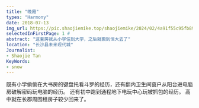 ```yaml
---
title: "晚霞"
types: "Harmony"
date: 2018-07-13
img_url: https://pic.shaojiemike.top/shaojiemike/2024/02/4a91f55c95fb89af1912603ff8ea3de2.jpg
selectedInFirstPage: 1 # 
abstract: "这套房我从小学住到大学，之后就搬到恒大去了"
location: "长沙县未来现代城"
Journalist:
- Shaojie Tan
KeyWords:
- snow
---
```


既有小学偷偷在大书房的键盘托看斗罗的经历，还有翻内卫生间窗户从阳台进电脑房破解密码玩电脑的经历。
还有初中跑到通程地下电玩中心玩被抓包的经历。
高中就在长郡周围租房子较少回来了。